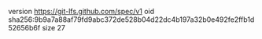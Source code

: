 version https://git-lfs.github.com/spec/v1
oid sha256:9b9a7a88af79fd9abc372de528b04d22dc4b197a32b0e492fe2ffb1d52656b6f
size 27
